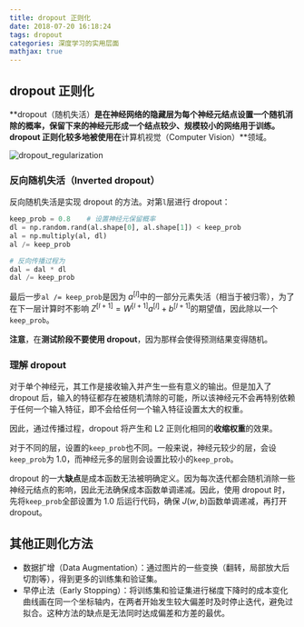 ```yaml
---
title: dropout 正则化
date: 2018-07-20 16:18:24
tags: dropout
categories: 深度学习的实用层面
mathjax: true
---
```

## dropout 正则化

**dropout（随机失活）**是在神经网络的隐藏层为每个神经元结点设置一个随机消除的概率，保留下来的神经元形成一个结点较少、规模较小的网络用于训练。dropout 正则化较多地被使用在**计算机视觉（Computer Vision）**领域。

![dropout_regularization](https://raw.githubusercontent.com/bighuang624/Andrew-Ng-Deep-Learning-notes/master/docs/Improving_Deep_Neural_Networks/dropout_regularization.png)

### 反向随机失活（Inverted dropout）

反向随机失活是实现 dropout 的方法。对第`l`层进行 dropout：

```python
keep_prob = 0.8    # 设置神经元保留概率
dl = np.random.rand(al.shape[0], al.shape[1]) < keep_prob
al = np.multiply(al, dl)
al /= keep_prob

# 反向传播过程为
dal = dal * dl
dal /= keep_prob
```

最后一步`al /= keep_prob`是因为 $a^{[l]}$中的一部分元素失活（相当于被归零），为了在下一层计算时不影响 $Z^{[l+1]} = W^{[l+1]}a^{[l]} + b^{[l+1]}$的期望值，因此除以一个`keep_prob`。

**注意**，在**测试阶段不要使用 dropout**，因为那样会使得预测结果变得随机。

### 理解 dropout

对于单个神经元，其工作是接收输入并产生一些有意义的输出。但是加入了 dropout 后，输入的特征都存在被随机清除的可能，所以该神经元不会再特别依赖于任何一个输入特征，即不会给任何一个输入特征设置太大的权重。

因此，通过传播过程，dropout 将产生和 L2 正则化相同的**收缩权重**的效果。

对于不同的层，设置的`keep_prob`也不同。一般来说，神经元较少的层，会设`keep_prob`为 1.0，而神经元多的层则会设置比较小的`keep_prob`。

dropout 的一大**缺点**是成本函数无法被明确定义。因为每次迭代都会随机消除一些神经元结点的影响，因此无法确保成本函数单调递减。因此，使用 dropout 时，先将`keep_prob`全部设置为 1.0 后运行代码，确保 $J(w, b)$函数单调递减，再打开 dropout。

## 其他正则化方法

* 数据扩增（Data Augmentation）：通过图片的一些变换（翻转，局部放大后切割等），得到更多的训练集和验证集。
* 早停止法（Early Stopping）：将训练集和验证集进行梯度下降时的成本变化曲线画在同一个坐标轴内，在两者开始发生较大偏差时及时停止迭代，避免过拟合。这种方法的缺点是无法同时达成偏差和方差的最优。
